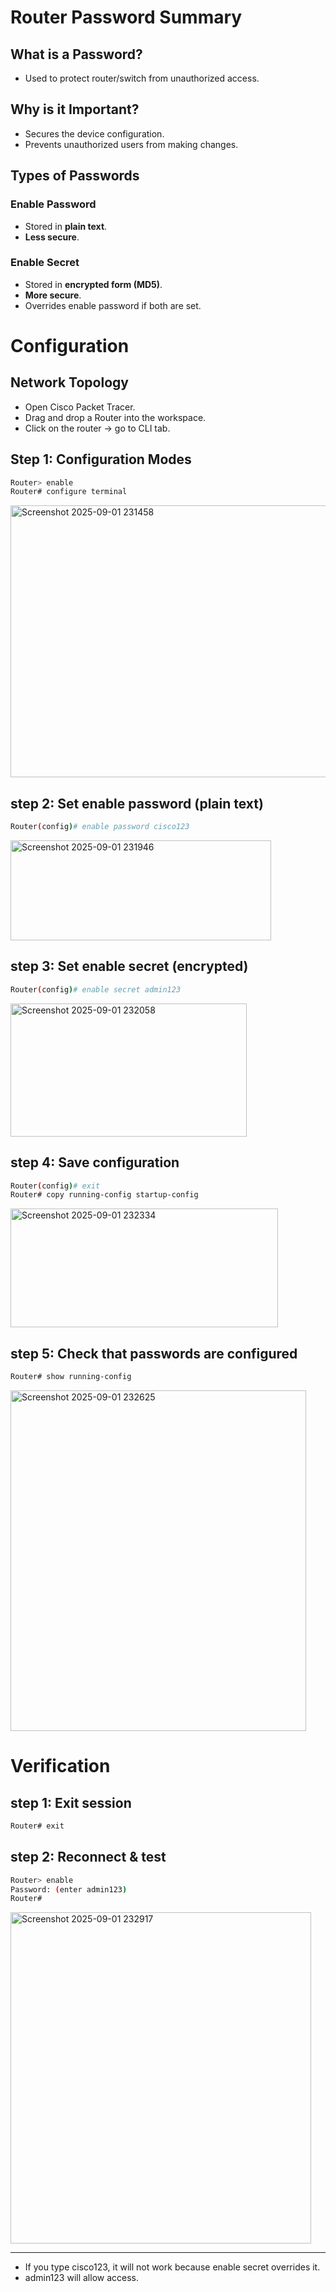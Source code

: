 # Router Password Summary  

## What is a Password?  
- Used to protect router/switch from unauthorized access.  

## Why is it Important?  
- Secures the device configuration.  
- Prevents unauthorized users from making changes.  

## Types of Passwords  

### Enable Password  
- Stored in **plain text**.  
- **Less secure**.  

### Enable Secret  
- Stored in **encrypted form (MD5)**.  
- **More secure**.  
- Overrides enable password if both are set.  

# Configuration
## Network Topology
- Open Cisco Packet Tracer.
- Drag and drop a Router into the workspace.
- Click on the router → go to CLI tab.
## Step 1: Configuration Modes
```bash
Router> enable
Router# configure terminal
```
<img width="635" height="435" alt="Screenshot 2025-09-01 231458" src="https://github.com/user-attachments/assets/54742d0a-18b6-43de-b781-a4744b7f7d0a" />

## step 2: Set enable password (plain text)
```bash
Router(config)# enable password cisco123
```
<img width="417" height="160" alt="Screenshot 2025-09-01 231946" src="https://github.com/user-attachments/assets/d710ed7e-2c81-4e00-83e5-da72a201e8cf" />

## step 3: Set enable secret (encrypted)
```bash
Router(config)# enable secret admin123
```
<img width="378" height="213" alt="Screenshot 2025-09-01 232058" src="https://github.com/user-attachments/assets/d7c0e291-c2e1-4317-a664-2af2faed0766" />

## step 4: Save configuration
```bash
Router(config)# exit
Router# copy running-config startup-config
```
<img width="428" height="190" alt="Screenshot 2025-09-01 232334" src="https://github.com/user-attachments/assets/5b2c59ac-0b53-439c-b852-4f436a0d82ea" />

## step 5: Check that passwords are configured
```bash
Router# show running-config
```
<img width="473" height="545" alt="Screenshot 2025-09-01 232625" src="https://github.com/user-attachments/assets/229c7ed1-2200-4d94-9edb-6078936f38e0" />

# Verification
## step 1: Exit session
```bash
Router# exit
```
## step 2: Reconnect & test
```bash
Router> enable
Password: (enter admin123)
Router#
```
<img width="481" height="530" alt="Screenshot 2025-09-01 232917" src="https://github.com/user-attachments/assets/f7b47e24-dea8-4a0f-a0c0-4a98c65deee3" />

---

- If you type cisco123, it will not work because enable secret overrides it.
- admin123 will allow access.
